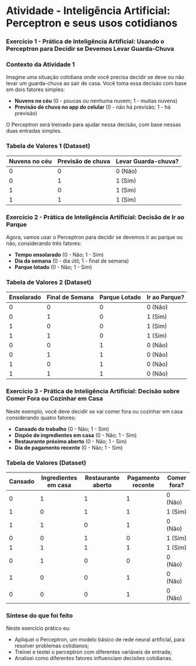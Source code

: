 # Atividade - Inteligência Artificial: Perceptron e seus usos cotidianos

### Exercício 1 - Prática de Inteligência Artificial: Usando o Perceptron para Decidir se Devemos Levar Guarda-Chuva

### Contexto da Atividade 1

Imagine uma situação cotidiana onde você precisa decidir se deve ou não levar um guarda-chuva ao sair de casa. Você toma essa decisão com base em dois fatores simples:

- **Nuvens no céu** (0 - poucas ou nenhuma nuvem; 1 - muitas nuvens)
- **Previsão de chuva no app do celular** (0 - não há previsão; 1 - há previsão)

O Perceptron será treinado para ajudar nessa decisão, com base nessas duas entradas simples.

### Tabela de Valores 1 (Dataset)

| Nuvens no céu | Previsão de chuva | Levar Guarda-chuva? |
|--------------|--------------------|---------------------|
| 0            | 0                  | 0 (Não)             |
| 0            | 1                  | 1 (Sim)             |
| 1            | 0                  | 1 (Sim)             |
| 1            | 1                  | 1 (Sim)             |

### Exercício 2 - Prática de Inteligência Artificial: Decisão de Ir ao Parque

Agora, vamos usar o Perceptron para decidir se devemos ir ao parque ou não, considerando três fatores:

- **Tempo ensolarado** (0 - Não; 1 - Sim)
- **Dia da semana** (0 - dia útil; 1 - final de semana)
- **Parque lotado** (0 - Não; 1 - Sim)

### Tabela de Valores 2 (Dataset)

| Ensolarado | Final de Semana | Parque Lotado | Ir ao Parque? |
|------------|-----------------|---------------|---------------|
| 0          | 0               | 0             | 0 (Não)       |
| 0          | 1               | 0             | 1 (Sim)       |
| 1          | 0               | 0             | 1 (Sim)       |
| 1          | 1               | 0             | 1 (Sim)       |
| 0          | 0               | 1             | 0 (Não)       |
| 0          | 1               | 1             | 0 (Não)       |
| 1          | 0               | 1             | 0 (Não)       |
| 1          | 1               | 1             | 0 (Não)       |

### Exercício 3 - Prática de Inteligência Artificial: Decisão sobre Comer Fora ou Cozinhar em Casa

Neste exemplo, você deve decidir se vai comer fora ou cozinhar em casa considerando quatro fatores:

- **Cansado do trabalho** (0 - Não; 1 - Sim)
- **Dispõe de ingredientes em casa** (0 - Não; 1 - Sim)
- **Restaurante próximo aberto** (0 - Não; 1 - Sim)
- **Dia de pagamento recente** (0 - Não; 1 - Sim)

### Tabela de Valores (Dataset)

| Cansado | Ingredientes em casa | Restaurante aberto | Pagamento recente | Comer fora? |
|---------|----------------------|--------------------|-------------------|-------------|
| 0       | 1                    | 1                  | 1                 | 0 (Não)     |
| 1       | 0                    | 1                  | 1                 | 1 (Sim)     |
| 1       | 1                    | 0                  | 1                 | 0 (Não)     |
| 0       | 0                    | 1                  | 0                 | 1 (Sim)     |
| 1       | 1                    | 1                  | 1                 | 1 (Sim)     |
| 0       | 1                    | 0                  | 0                 | 0 (Não)     |
| 1       | 0                    | 0                  | 1                 | 0 (Não)     |
| 0       | 0                    | 0                  | 1                 | 0 (Não)     |

### Síntese do que foi feito

Neste exercício prático eu:

- Apliquei o Perceptron, um modelo básico de rede neural artificial, para resolver problemas cotidianos;
- Treinei e testei o perceptron com diferentes variáveis de entrada;
- Analisei como diferentes fatores influenciam decisões cotidianas.
